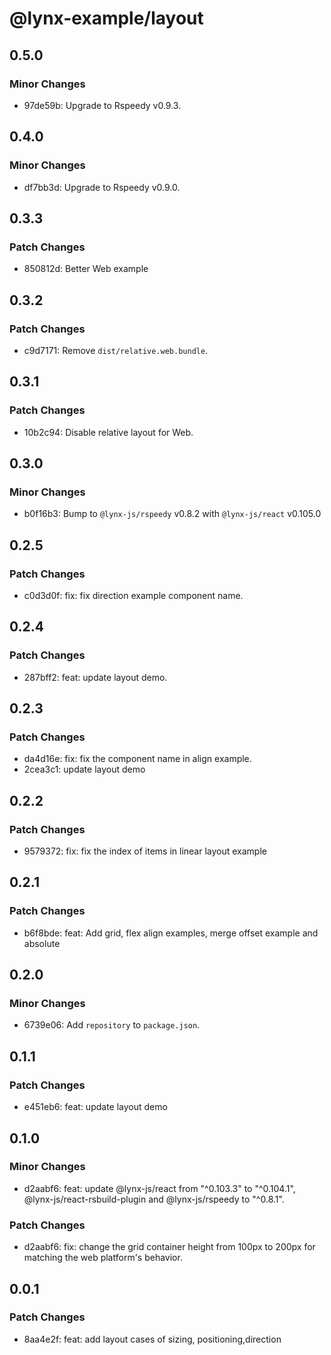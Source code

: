 # @lynx-example/layout

## 0.5.0

### Minor Changes

- 97de59b: Upgrade to Rspeedy v0.9.3.

## 0.4.0

### Minor Changes

- df7bb3d: Upgrade to Rspeedy v0.9.0.

## 0.3.3

### Patch Changes

- 850812d: Better Web example

## 0.3.2

### Patch Changes

- c9d7171: Remove `dist/relative.web.bundle`.

## 0.3.1

### Patch Changes

- 10b2c94: Disable relative layout for Web.

## 0.3.0

### Minor Changes

- b0f16b3: Bump to `@lynx-js/rspeedy` v0.8.2 with `@lynx-js/react` v0.105.0

## 0.2.5

### Patch Changes

- c0d3d0f: fix: fix direction example component name.

## 0.2.4

### Patch Changes

- 287bff2: feat: update layout demo.

## 0.2.3

### Patch Changes

- da4d16e: fix: fix the component name in align example.
- 2cea3c1: update layout demo

## 0.2.2

### Patch Changes

- 9579372: fix: fix the index of items in linear layout example

## 0.2.1

### Patch Changes

- b6f8bde: feat: Add grid, flex align examples, merge offset example and absolute

## 0.2.0

### Minor Changes

- 6739e06: Add `repository` to `package.json`.

## 0.1.1

### Patch Changes

- e451eb6: feat: update layout demo

## 0.1.0

### Minor Changes

- d2aabf6: feat: update @lynx-js/react from "^0.103.3" to "^0.104.1", @lynx-js/react-rsbuild-plugin and @lynx-js/rspeedy to "^0.8.1".

### Patch Changes

- d2aabf6: fix: change the grid container height from 100px to 200px for matching the web platform's behavior.

## 0.0.1

### Patch Changes

- 8aa4e2f: feat: add layout cases of sizing, positioning,direction
